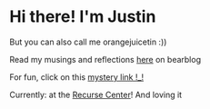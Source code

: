 # Hi there! I'm Justin

But you can also call me orangejuicetin :)) 

Read my musings and reflections [here](https://juicetin.bearblog.dev) on bearblog

For fun, click on this [mystery link !_!](https://river.maxbittker.com/) 

Currently: at the [Recurse Center](https://recurse.com/about)! And loving it
